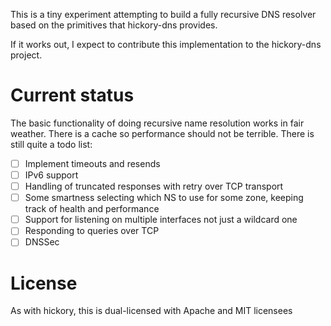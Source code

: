 This is a tiny experiment attempting to build a fully recursive
DNS resolver based on the primitives that hickory-dns provides.

If it works out, I expect to contribute this implementation to 
the hickory-dns project.

# Current status

The basic functionality of doing recursive name resolution works in fair weather. There is 
a cache so performance should not be terrible. There is still quite a todo list:

- [ ] Implement timeouts and resends
- [ ] IPv6 support
- [ ] Handling of truncated responses with retry over TCP transport
- [ ] Some smartness selecting which NS to use for some zone, keeping track of health and performance
- [ ] Support for listening on multiple interfaces not just a wildcard one
- [ ] Responding to queries over TCP
- [ ] DNSSec

# License

As with hickory, this is dual-licensed with Apache and MIT licensees
